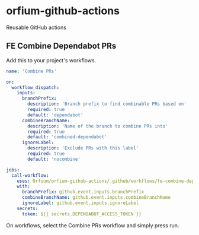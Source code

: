 # orfium-github-actions
Reusable GitHub actions


## FE Combine Dependabot PRs

Add this to your project's workflows.

```yaml
name: 'Combine PRs'

on:
  workflow_dispatch:
    inputs:
      branchPrefix:
        description: 'Branch prefix to find combinable PRs based on'
        required: true
        default: 'dependabot'
      combineBranchName:
        description: 'Name of the branch to combine PRs into'
        required: true
        default: 'combined-dependabot'
      ignoreLabel:
        description: 'Exclude PRs with this label'
        required: true
        default: 'nocombine'

jobs:
  call-workflow:
    uses: Orfium/orfium-github-actions/.github/workflows/fe-combine-dependabot-prs.yml@master
    with:
      branchPrefix: github.event.inputs.branchPrefix
      combineBranchName: github.event.inputs.combineBranchName
      ignoreLabel: github.event.inputs.ignoreLabel
    secrets:
      token: ${{ secrets.DEPENDABOT_ACCESS_TOKEN }}


```

On workflows, select the Combine PRs workflow and simply press run.
